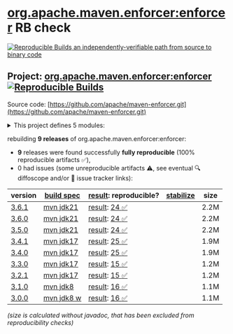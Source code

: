 [org.apache.maven.enforcer:enforcer](https://central.sonatype.com/artifact/org.apache.maven.enforcer/enforcer/versions) RB check
=======

[![Reproducible Builds](https://reproducible-builds.org/images/logos/rb.svg) an independently-verifiable path from source to binary code](https://reproducible-builds.org/)

## Project: [org.apache.maven.enforcer:enforcer](https://central.sonatype.com/artifact/org.apache.maven.enforcer/enforcer/versions) [![Reproducible Builds](https://img.shields.io/endpoint?url=https://raw.githubusercontent.com/jvm-repo-rebuild/reproducible-central/master/content/org/apache/maven/enforcer/badge.json)](https://github.com/jvm-repo-rebuild/reproducible-central/blob/master/content/org/apache/maven/enforcer/README.md)

Source code: [https://github.com/apache/maven-enforcer.git](https://github.com/apache/maven-enforcer.git)

<details><summary>This project defines 5 modules:</summary>

* [org.apache.maven.enforcer:enforcer](https://central.sonatype.com/artifact/org.apache.maven.enforcer/enforcer/overview)
* [org.apache.maven.enforcer:enforcer-api](https://central.sonatype.com/artifact/org.apache.maven.enforcer/enforcer-api/overview)
* [org.apache.maven.enforcer:enforcer-rules](https://central.sonatype.com/artifact/org.apache.maven.enforcer/enforcer-rules/overview)
* [org.apache.maven.extensions:maven-enforcer-extension](https://central.sonatype.com/artifact/org.apache.maven.extensions/maven-enforcer-extension/overview)
* [org.apache.maven.plugins:maven-enforcer-plugin](https://central.sonatype.com/artifact/org.apache.maven.plugins/maven-enforcer-plugin/overview)
</details>

rebuilding **9 releases** of org.apache.maven.enforcer:enforcer:
- **9** releases were found successfully **fully reproducible** (100% reproducible artifacts :white_check_mark:),
- 0 had issues (some unreproducible artifacts :warning:, see eventual :mag: diffoscope and/or :memo: issue tracker links):

| version | [build spec](/BUILDSPEC.md) | [result](https://reproducible-builds.org/docs/jvm/): reproducible? | [stabilize](https://github.com/google/oss-rebuild/blob/main/cmd/stabilize/README.md) | size |
| -- | --------- | ------ | ------ | -- |
| [3.6.1](https://central.sonatype.com/artifact/org.apache.maven.enforcer/enforcer/3.6.1/pom) | [mvn jdk21](maven-enforcer-plugin-3.6.1.buildspec) | [result](enforcer-3.6.1.buildinfo): [24 :white_check_mark: ](enforcer-3.6.1.buildcompare) | | 2.2M |
| [3.6.0](https://central.sonatype.com/artifact/org.apache.maven.enforcer/enforcer/3.6.0/pom) | [mvn jdk21](maven-enforcer-plugin-3.6.0.buildspec) | [result](enforcer-3.6.0.buildinfo): [24 :white_check_mark: ](enforcer-3.6.0.buildcompare) | | 2.2M |
| [3.5.0](https://central.sonatype.com/artifact/org.apache.maven.enforcer/enforcer/3.5.0/pom) | [mvn jdk21](maven-enforcer-plugin-3.5.0.buildspec) | [result](enforcer-3.5.0.buildinfo): [24 :white_check_mark: ](enforcer-3.5.0.buildcompare) | | 2.2M |
| [3.4.1](https://central.sonatype.com/artifact/org.apache.maven.enforcer/enforcer/3.4.1/pom) | [mvn jdk17](maven-enforcer-plugin-3.4.1.buildspec) | [result](enforcer-3.4.1.buildinfo): [25 :white_check_mark: ](enforcer-3.4.1.buildcompare) | | 1.9M |
| [3.4.0](https://central.sonatype.com/artifact/org.apache.maven.enforcer/enforcer/3.4.0/pom) | [mvn jdk17](maven-enforcer-plugin-3.4.0.buildspec) | [result](enforcer-3.4.0.buildinfo): [25 :white_check_mark: ](enforcer-3.4.0.buildcompare) | | 1.9M |
| [3.3.0](https://central.sonatype.com/artifact/org.apache.maven.enforcer/enforcer/3.3.0/pom) | [mvn jdk17](maven-enforcer-plugin-3.3.0.buildspec) | [result](enforcer-3.3.0.buildinfo): [15 :white_check_mark: ](enforcer-3.3.0.buildcompare) | | 1.2M |
| [3.2.1](https://central.sonatype.com/artifact/org.apache.maven.enforcer/enforcer/3.2.1/pom) | [mvn jdk17](maven-enforcer-plugin-3.2.1.buildspec) | [result](enforcer-3.2.1.buildinfo): [15 :white_check_mark: ](enforcer-3.2.1.buildcompare) | | 1.2M |
| [3.1.0](https://central.sonatype.com/artifact/org.apache.maven.enforcer/enforcer/3.1.0/pom) | [mvn jdk8](maven-enforcer-plugin-3.1.0.buildspec) | [result](enforcer-3.1.0.buildinfo): [16 :white_check_mark: ](enforcer-3.1.0.buildcompare) | | 1.1M |
| [3.0.0](https://central.sonatype.com/artifact/org.apache.maven.enforcer/enforcer/3.0.0/pom) | [mvn jdk8 w](maven-enforcer-plugin-3.0.0.buildspec) | [result](enforcer-3.0.0.buildinfo): [16 :white_check_mark: ](enforcer-3.0.0.buildcompare) | | 1.1M |

<i>(size is calculated without javadoc, that has been excluded from reproducibility checks)</i>
